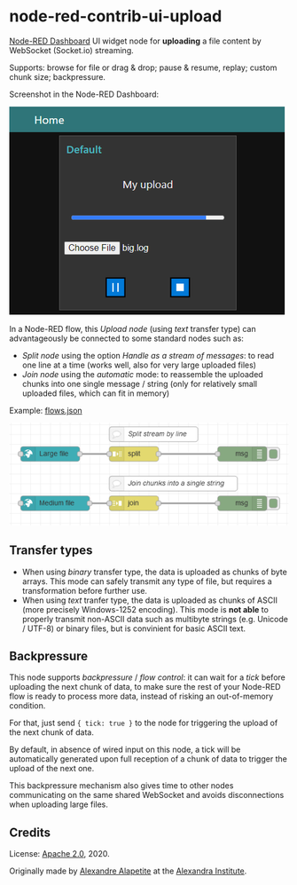 ﻿# node-red-contrib-ui-upload

[Node-RED Dashboard](https://github.com/node-red/node-red-dashboard) UI widget node for **uploading** a file content by WebSocket (Socket.io) streaming.

Supports: browse for file or drag & drop; pause & resume, replay; custom chunk size; backpressure.

Screenshot in the Node-RED Dashboard:

![Node-RED Dashboard upload widget](doc/dashboard.png)

In a Node-RED flow, this *Upload node* (using *text* transfer type) can advantageously be connected to some standard nodes such as:
* *Split node* using the option *Handle as a stream of messages*: to read one line at a time (works well, also for very large uploaded files)
* *Join node* using the *automatic* mode: to reassemble the uploaded chunks into one single message / string (only for relatively small uploaded files, which can fit in memory)

Example: [flows.json](doc/flows.json)

![Node-RED flow](doc/flow.png)

## Transfer types

* When using *binary* transfer type, the data is uploaded as chunks of byte arrays. This mode can safely transmit any type of file, but requires a transformation before further use.
* When using *text* tranfer type, the data is uploaded as chunks of ASCII (more precisely Windows-1252 encoding). This mode is **not able** to properly transmit non-ASCII data such as multibyte strings (e.g. Unicode / UTF-8) or binary files, but is convinient for basic ASCII text.

## Backpressure

This node supports *backpressure* / *flow control*:
it can wait for a *tick* before uploading the next chunk of data,
to make sure the rest of your Node-RED flow is ready to process more data, instead of risking an out-of-memory condition.

For that, just send `{ tick: true }` to the node for triggering the upload of the next chunk of data.

By default, in absence of wired input on this node, a tick will be automatically generated upon full reception of a chunk of data to trigger the upload of the next one.

This backpressure mechanism also gives time to other nodes communicating on the same shared WebSocket and avoids disconnections when uploading large files.

## Credits

License: [Apache 2.0](LICENSE.md), 2020.

Originally made by [Alexandre Alapetite](https://alexandra.dk/alexandre.alapetite) at the [Alexandra Institute](https://alexandra.dk).
